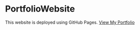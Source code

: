 # PortfolioWebsite

This website is deployed using GitHub Pages. [View My Portfolio](https://anwar720.github.io/PortfolioWebsite/)
